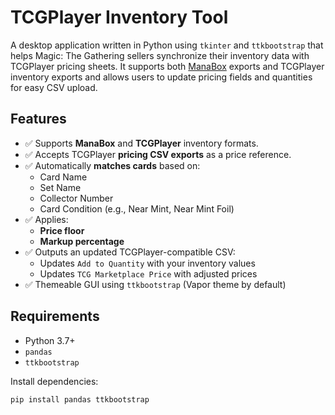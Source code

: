 # TCGPlayer Inventory Tool

A desktop application written in Python using `tkinter` and `ttkbootstrap` that helps Magic: The Gathering sellers synchronize their inventory data with TCGPlayer pricing sheets. It supports both [ManaBox](https://manabox.app) exports and TCGPlayer inventory exports and allows users to update pricing fields and quantities for easy CSV upload.

## Features

- ✅ Supports **ManaBox** and **TCGPlayer** inventory formats.
- ✅ Accepts TCGPlayer **pricing CSV exports** as a price reference.
- ✅ Automatically **matches cards** based on:
  - Card Name
  - Set Name
  - Collector Number
  - Card Condition (e.g., Near Mint, Near Mint Foil)
- ✅ Applies:
  - **Price floor**
  - **Markup percentage**
- ✅ Outputs an updated TCGPlayer-compatible CSV:
  - Updates `Add to Quantity` with your inventory values
  - Updates `TCG Marketplace Price` with adjusted prices
- ✅ Themeable GUI using `ttkbootstrap` (Vapor theme by default)

## Requirements

- Python 3.7+
- `pandas`
- `ttkbootstrap`

Install dependencies:

```bash
pip install pandas ttkbootstrap

